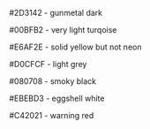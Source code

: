 #2D3142 - gunmetal dark

#00BFB2 - very light turqoise

#E6AF2E - solid yellow but not neon

#D0CFCF - light grey

#080708 - smoky black

#EBEBD3 - eggshell white

#C42021 - warning red
